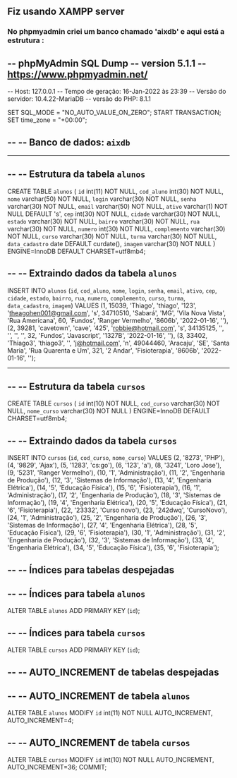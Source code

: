 <h2>Fiz usando XAMPP server</h2>
<h3>No phpmyadmin criei um banco chamado 'aixdb' e aqui está a estrutura :</h3>



-- phpMyAdmin SQL Dump
-- version 5.1.1
-- https://www.phpmyadmin.net/
--
-- Host: 127.0.0.1
-- Tempo de geração: 16-Jan-2022 às 23:39
-- Versão do servidor: 10.4.22-MariaDB
-- versão do PHP: 8.1.1

SET SQL_MODE = "NO_AUTO_VALUE_ON_ZERO";
START TRANSACTION;
SET time_zone = "+00:00";

--
-- Banco de dados: `aixdb`
--

-- --------------------------------------------------------

--
-- Estrutura da tabela `alunos`
--

CREATE TABLE `alunos` (
  `id` int(11) NOT NULL,
  `cod_aluno` int(30) NOT NULL,
  `nome` varchar(50) NOT NULL,
  `login` varchar(30) NOT NULL,
  `senha` varchar(30) NOT NULL,
  `email` varchar(50) NOT NULL,
  `ativo` varchar(1) NOT NULL DEFAULT 's',
  `cep` int(30) NOT NULL,
  `cidade` varchar(30) NOT NULL,
  `estado` varchar(30) NOT NULL,
  `bairro` varchar(30) NOT NULL,
  `rua` varchar(30) NOT NULL,
  `numero` int(30) NOT NULL,
  `complemento` varchar(30) NOT NULL,
  `curso` varchar(30) NOT NULL,
  `turma` varchar(30) NOT NULL,
  `data_cadastro` date DEFAULT curdate(),
  `imagem` varchar(30) NOT NULL
) ENGINE=InnoDB DEFAULT CHARSET=utf8mb4;

--
-- Extraindo dados da tabela `alunos`
--

INSERT INTO `alunos` (`id`, `cod_aluno`, `nome`, `login`, `senha`, `email`, `ativo`, `cep`, `cidade`, `estado`, `bairro`, `rua`, `numero`, `complemento`, `curso`, `turma`, `data_cadastro`, `imagem`) VALUES
(1, 15039, 'Thiago', 'thiago', '123', 'theagohen001@gmail.com', 's', 34710510, 'Sabará', 'MG', 'Vila Nova Vista', 'Rua Americana', 60, 'Fundos', 'Ranger Vermelho', '8606b', '2022-01-16', ''),
(2, 39281, 'cavetown', 'cave', '425', 'robbie@hotmail.com', 's', 34135125, '', '', '', '', 32, 'Fundos', 'Javascript', '1327B', '2022-01-16', ''),
(3, 33402, 'Thiago3', 'thiago3', '', 'j@hotmail.com', 'n', 49044460, 'Aracaju', 'SE', 'Santa Maria', 'Rua Quarenta e Um', 321, '2 Andar', 'Fisioterapia', '8606b', '2022-01-16', '');

-- --------------------------------------------------------

--
-- Estrutura da tabela `cursos`
--

CREATE TABLE `cursos` (
  `id` int(10) NOT NULL,
  `cod_curso` varchar(30) NOT NULL,
  `nome_curso` varchar(30) NOT NULL
) ENGINE=InnoDB DEFAULT CHARSET=utf8mb4;

--
-- Extraindo dados da tabela `cursos`
--

INSERT INTO `cursos` (`id`, `cod_curso`, `nome_curso`) VALUES
(2, '8273', 'PHP'),
(4, '9829', 'Ajax'),
(5, '1283', 'cs:go'),
(6, '123', 'a'),
(8, '3241', 'Loro Jose'),
(9, '5231', 'Ranger Vermelho'),
(10, '1', 'Administração'),
(11, '2', 'Engenharia de Produção'),
(12, '3', 'Sistemas de Informação'),
(13, '4', 'Engenharia Elétrica'),
(14, '5', 'Educação Física'),
(15, '6', 'Fisioterapia'),
(16, '1', 'Administração'),
(17, '2', 'Engenharia de Produção'),
(18, '3', 'Sistemas de Informação'),
(19, '4', 'Engenharia Elétrica'),
(20, '5', 'Educação Física'),
(21, '6', 'Fisioterapia'),
(22, '23332', 'Curso novo'),
(23, '242dwq', 'CursoNovo'),
(24, '1', 'Administração'),
(25, '2', 'Engenharia de Produção'),
(26, '3', 'Sistemas de Informação'),
(27, '4', 'Engenharia Elétrica'),
(28, '5', 'Educação Física'),
(29, '6', 'Fisioterapia'),
(30, '1', 'Administração'),
(31, '2', 'Engenharia de Produção'),
(32, '3', 'Sistemas de Informação'),
(33, '4', 'Engenharia Elétrica'),
(34, '5', 'Educação Física'),
(35, '6', 'Fisioterapia');

--
-- Índices para tabelas despejadas
--

--
-- Índices para tabela `alunos`
--
ALTER TABLE `alunos`
  ADD PRIMARY KEY (`id`);

--
-- Índices para tabela `cursos`
--
ALTER TABLE `cursos`
  ADD PRIMARY KEY (`id`);

--
-- AUTO_INCREMENT de tabelas despejadas
--

--
-- AUTO_INCREMENT de tabela `alunos`
--
ALTER TABLE `alunos`
  MODIFY `id` int(11) NOT NULL AUTO_INCREMENT, AUTO_INCREMENT=4;

--
-- AUTO_INCREMENT de tabela `cursos`
--
ALTER TABLE `cursos`
  MODIFY `id` int(10) NOT NULL AUTO_INCREMENT, AUTO_INCREMENT=36;
COMMIT;
